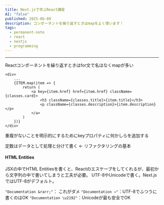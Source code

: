```yaml
---
title: Next.jsで学ぶReact講座
AI: "false"
published: 2025-06-09
description: コンポーネントを繰り返すときはmapをよく使います！
tags:
  - permanent-note
  - react
  - nextjs
  - programming
---
```

---
Reactコンポーネントを繰り返すときはfor文で名はなくmapが多い

```
<div>
	...
	{ITEM.map(item => {
		return (
			<a key={item.href} href={item.href} className={classes.card}>
				<h3 className={classes.title}>{item.title}</h3>
				<p className={classes.description}>{item.description}</p>
			</a>
		)
	})}
</div>
```

重複がないことを明示的にするためにkeyプロパティに何かしらを追加する

定数はデータとして処理と分けて書く ← リファクタリングの基本

#### HTML Entities
JSXの中でHTML Entitiesを書くと、Reactのエスケープをしてくれるが、最初から文字列の中で書いてしまうと工夫が必要。
UTF-8やUnicodeで書く。Next.jsではUTF-8がデフォルト。

`"Documentation &rarr;"`： これがダメ
`"Documentation →"`：UTF-8でふつうに書くのはOK
`"Documentation \u2192"`：Unicodeが最も安全でOK

